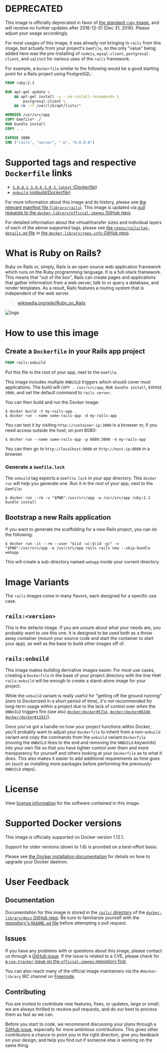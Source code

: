 # **DEPRECATED**

This image is officially deprecated in favor of [the standard `ruby` image](https://hub.docker.com/_/ruby/), and will receive no further updates after 2016-12-31 (Dec 31, 2016). Please adjust your usage accordingly.

For most usages of this image, it was already not bringing in `rails` from this image, but actually from your project's `Gemfile`, so the only "value" being added here was the pre-installing of `nodejs`, `mysql-client`, `postgresql-client`, and `sqlite3` for various uses of the `rails` framework.

For example, a `Dockerfile` similar to the following would be a good starting point for a Rails project using PostgreSQL:

```dockerfile
FROM ruby:2.3

RUN apt-get update \
	&& apt-get install -y --no-install-recommends \
		postgresql-client \
	&& rm -rf /var/lib/apt/lists/*

WORKDIR /usr/src/app
COPY Gemfile* ./
RUN bundle install
COPY . .

EXPOSE 3000
CMD ["rails", "server", "-b", "0.0.0.0"]
```

# Supported tags and respective `Dockerfile` links

-	[`5.0.0.1`, `5.0.0`, `5.0`, `5`, `latest` (*Dockerfile*)](https://github.com/docker-library/rails/blob/74262f5482517f779681590b0194758ff75cf77c/Dockerfile)
-	[`onbuild` (*onbuild/Dockerfile*)](https://github.com/docker-library/rails/blob/9df9b5e6b1519faf22e1565c2caaebf7cc1c665b/onbuild/Dockerfile)

For more information about this image and its history, please see [the relevant manifest file (`library/rails`)](https://github.com/docker-library/official-images/blob/master/library/rails). This image is updated via [pull requests to the `docker-library/official-images` GitHub repo](https://github.com/docker-library/official-images/pulls?q=label%3Alibrary%2Frails).

For detailed information about the virtual/transfer sizes and individual layers of each of the above supported tags, please see [the `repos/rails/tag-details.md` file](https://github.com/docker-library/repo-info/blob/master/repos/rails/tag-details.md) in [the `docker-library/repo-info` GitHub repo](https://github.com/docker-library/repo-info).

# What is Ruby on Rails?

Ruby on Rails or, simply, Rails is an open source web application framework which runs on the Ruby programming language. It is a full-stack framework. This means that "out of the box", Rails can create pages and applications that gather information from a web server, talk to or query a database, and render templates. As a result, Rails features a routing system that is independent of the web server.

> [wikipedia.org/wiki/Ruby_on_Rails](https://en.wikipedia.org/wiki/Ruby_on_Rails)

![logo](https://raw.githubusercontent.com/docker-library/docs/01c12653951b2fe592c1f93a13b4e289ada0e3a1/rails/logo.png)

# How to use this image

## Create a `Dockerfile` in your Rails app project

```dockerfile
FROM rails:onbuild
```

Put this file in the root of your app, next to the `Gemfile`.

This image includes multiple `ONBUILD` triggers which should cover most applications. The build will `COPY . /usr/src/app`, `RUN bundle install`, `EXPOSE 3000`, and set the default command to `rails server`.

You can then build and run the Docker image:

```console
$ docker build -t my-rails-app .
$ docker run --name some-rails-app -d my-rails-app
```

You can test it by visiting `http://container-ip:3000` in a browser or, if you need access outside the host, on port 8080:

```console
$ docker run --name some-rails-app -p 8080:3000 -d my-rails-app
```

You can then go to `http://localhost:8080` or `http://host-ip:8080` in a browser.

### Generate a `Gemfile.lock`

The `onbuild` tag expects a `Gemfile.lock` in your app directory. This `docker
run` will help you generate one. Run it in the root of your app, next to the `Gemfile`:

```console
$ docker run --rm -v "$PWD":/usr/src/app -w /usr/src/app ruby:2.1 bundle install
```

## Bootstrap a new Rails application

If you want to generate the scaffolding for a new Rails project, you can do the following:

```console
$ docker run -it --rm --user "$(id -u):$(id -g)" -v "$PWD":/usr/src/app -w /usr/src/app rails rails new --skip-bundle webapp
```

This will create a sub-directory named `webapp` inside your current directory.

# Image Variants

The `rails` images come in many flavors, each designed for a specific use case.

## `rails:<version>`

This is the defacto image. If you are unsure about what your needs are, you probably want to use this one. It is designed to be used both as a throw away container (mount your source code and start the container to start your app), as well as the base to build other images off of.

## `rails:onbuild`

This image makes building derivative images easier. For most use cases, creating a `Dockerfile` in the base of your project directory with the line `FROM rails:onbuild` will be enough to create a stand-alone image for your project.

While the `onbuild` variant is really useful for "getting off the ground running" (zero to Dockerized in a short period of time), it's not recommended for long-term usage within a project due to the lack of control over *when* the `ONBUILD` triggers fire (see also [`docker/docker#5714`](https://github.com/docker/docker/issues/5714), [`docker/docker#8240`](https://github.com/docker/docker/issues/8240), [`docker/docker#11917`](https://github.com/docker/docker/issues/11917)).

Once you've got a handle on how your project functions within Docker, you'll probably want to adjust your `Dockerfile` to inherit from a non-`onbuild` variant and copy the commands from the `onbuild` variant `Dockerfile` (moving the `ONBUILD` lines to the end and removing the `ONBUILD` keywords) into your own file so that you have tighter control over them and more transparency for yourself and others looking at your `Dockerfile` as to what it does. This also makes it easier to add additional requirements as time goes on (such as installing more packages before performing the previously-`ONBUILD` steps).

# License

View [license information](https://github.com/rails/rails#license) for the software contained in this image.

# Supported Docker versions

This image is officially supported on Docker version 1.12.1.

Support for older versions (down to 1.6) is provided on a best-effort basis.

Please see [the Docker installation documentation](https://docs.docker.com/installation/) for details on how to upgrade your Docker daemon.

# User Feedback

## Documentation

Documentation for this image is stored in the [`rails/` directory](https://github.com/docker-library/docs/tree/master/rails) of the [`docker-library/docs` GitHub repo](https://github.com/docker-library/docs). Be sure to familiarize yourself with the [repository's `README.md` file](https://github.com/docker-library/docs/blob/master/README.md) before attempting a pull request.

## Issues

If you have any problems with or questions about this image, please contact us through a [GitHub issue](https://github.com/docker-library/rails/issues). If the issue is related to a CVE, please check for [a `cve-tracker` issue on the `official-images` repository first](https://github.com/docker-library/official-images/issues?q=label%3Acve-tracker).

You can also reach many of the official image maintainers via the `#docker-library` IRC channel on [Freenode](https://freenode.net).

## Contributing

You are invited to contribute new features, fixes, or updates, large or small; we are always thrilled to receive pull requests, and do our best to process them as fast as we can.

Before you start to code, we recommend discussing your plans through a [GitHub issue](https://github.com/docker-library/rails/issues), especially for more ambitious contributions. This gives other contributors a chance to point you in the right direction, give you feedback on your design, and help you find out if someone else is working on the same thing.
